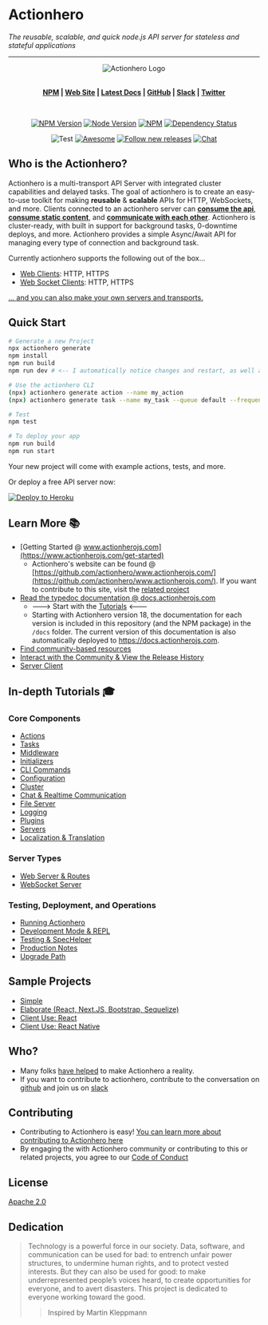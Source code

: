 # Actionhero

_The reusable, scalable, and quick node.js API server for stateless and stateful applications_

---

<div align="center">
  <img src="https://raw.github.com/actionhero/actionhero/master/public/logo/actionhero-small.png" alt="Actionhero Logo" />
</div>

<br />

<div align="center" class="topLinks">

**[NPM](https://npmjs.org/package/actionhero) |
[Web Site](https://www.actionherojs.com) |
[Latest Docs](https://docs.actionherojs.com) |
[GitHub](https://github.com/actionhero/actionhero) |
[Slack](https://slack.actionherojs.com) |
[Twitter](https://twitter.com/actionherojs)**

</div>

<br />

<div align="center" class="topBadges">

[![NPM Version](https://img.shields.io/npm/v/actionhero.svg?style=flat-square)](https://www.npmjs.com/package/actionhero)
[![Node Version](https://img.shields.io/node/v/actionhero.svg?style=flat-square)](https://npmjs.org/package/actionhero)
[![NPM](https://img.shields.io/npm/dm/actionhero.svg?style=flat-square)](https://npmjs.org/package/actionhero)
[![Dependency Status](https://david-dm.org/actionhero/actionhero.svg?style=flat-square)](https://david-dm.org/actionhero/actionhero)

![Test](https://github.com/actionhero/actionhero/workflows/Test/badge.svg)
[![Awesome](https://cdn.rawgit.com/sindresorhus/awesome/d7305f38d29fed78fa85652e3a63e154dd8e8829/media/badge.svg)](https://github.com/l0oky/awesome-actionhero)
[![Follow new releases](https://app.releasly.co/assets/badges/badge-green-classic.svg)](https://app.releasly.co/sites/actionhero/actionhero?utm_source=github_badge)
[![Chat](https://slack.actionherojs.com/badge.svg)](http://slack.actionherojs.com)

</div>

## Who is the Actionhero?

Actionhero is a multi-transport API Server with integrated cluster capabilities and delayed tasks. The goal of actionhero is to create an easy-to-use toolkit for making **reusable** & **scalable** APIs for HTTP, WebSockets, and more. Clients connected to an actionhero server can [**consume the api**](https://www.actionherojs.com/tutorials/actions), [**consume static content**](https://www.actionherojs.com/tutorials/file-server), and [**communicate with each other**](https://www.actionherojs.com/tutorials/chat). Actionhero is cluster-ready, with built in support for background tasks, 0-downtime deploys, and more. Actionhero provides a simple Async/Await API for managing every type of connection and background task.

Currently actionhero supports the following out of the box...

- [Web Clients](https://www.actionherojs.com/tutorials/web-server): HTTP, HTTPS
- [Web Socket Clients](https://www.actionherojs.com/tutorials/websocket-server): HTTP, HTTPS

[... and you can also make your own servers and transports.](https://www.actionherojs.com/tutorials/servers)

## Quick Start

```bash
# Generate a new Project
npx actionhero generate
npm install
npm run build
npm run dev # <-- I automatically notice changes and restart, as well as compiling .ts files

# Use the actionhero CLI
(npx) actionhero generate action --name my_action
(npx) actionhero generate task --name my_task --queue default --frequency 0

# Test
npm test

# To deploy your app
npm run build
npm run start
```

Your new project will come with example actions, tests, and more.

Or deploy a free API server now:

[![Deploy to Heroku](https://www.herokucdn.com/deploy/button.svg)](https://heroku.com/deploy?template=https://github.com/actionhero/actionhero)

## Learn More 📚

- [Getting Started @ www.actionherojs.com](https://www.actionherojs.com/get-started)
  - Actionhero's website can be found @ [https://github.com/actionhero/www.actionherojs.com/](https://github.com/actionhero/www.actionherojs.com/). If you want to contribute to this site, visit the [related project](https://github.com/actionhero/www.actionherojs.com)
- [Read the typedoc documentation @ docs.actionherojs.com](http://docs.actionherojs.com/)
  - ---> Start with the [Tutorials](https://www.actionherojs.com/tutorials) <---
  - Starting with Actionhero version 18, the documentation for each version is included in this repository (and the NPM package) in the `/docs` folder. The current version of this documentation is also automatically deployed to https://docs.actionherojs.com.
- [Find community-based resources](https://github.com/l0oky/awesome-actionhero)
- [Interact with the Community & View the Release History](https://www.actionherojs.com/community)
- [Server Client](https://github.com/actionhero/actionhero-client)

## In-depth Tutorials 🎓

### Core Components

- [Actions](https://www.actionherojs.com/tutorials/actions)
- [Tasks](https://www.actionherojs.com/tutorials/tasks)
- [Middleware](https://www.actionherojs.com/tutorials/middleware)
- [Initializers](https://www.actionherojs.com/tutorials/initializers)
- [CLI Commands](https://www.actionherojs.com/tutorials/cli)
- [Configuration](https://www.actionherojs.com/tutorials/config)
- [Cluster](https://www.actionherojs.com/tutorials/cluster)
- [Chat & Realtime Communication](https://www.actionherojs.com/tutorials/chat)
- [File Server](https://www.actionherojs.com/tutorials/file-server)
- [Logging](https://www.actionherojs.com/tutorials/logging)
- [Plugins](https://www.actionherojs.com/tutorials/plugins)
- [Servers](https://www.actionherojs.com/tutorials/servers)
- [Localization & Translation](https://www.actionherojs.com/tutorials/localization)

### Server Types

- [Web Server & Routes](https://www.actionherojs.com/tutorials/web-server)
- [WebSocket Server](https://www.actionherojs.com/tutorials/websocket-server)

### Testing, Deployment, and Operations

- [Running Actionhero](https://www.actionherojs.com/tutorials/running-actionhero)
- [Development Mode & REPL](https://www.actionherojs.com/tutorials#configuration)
- [Testing & SpecHelper](https://www.actionherojs.com/tutorials/testing)
- [Production Notes](https://www.actionherojs.com/tutorials/production-notes)
- [Upgrade Path](https://www.actionherojs.com/tutorials/upgrade-path)

## Sample Projects

- [Simple](https://github.com/actionhero/actionhero-tutorial)
- [Elaborate (React, Next.JS, Bootstrap, Sequelize)](https://github.com/actionhero/actionhero-chat)
- [Client Use: React](https://github.com/actionhero/actionhero-react-next-chat)
- [Client Use: React Native](https://github.com/actionhero/actionhero-react-native)

## Who?

- Many folks [have helped](https://github.com/actionhero/actionhero/graphs/contributors) to make Actionhero a reality.
- If you want to contribute to actionhero, contribute to the conversation on [github](https://github.com/actionhero/actionhero) and join us on [slack](https://slack.actionherojs.com)

## Contributing

- Contributing to Actionhero is easy! [You can learn more about contributing to Actionhero here](https://github.com/actionhero/actionhero/blob/master/.github/CONTRIBUTING.md)
- By engaging the with Actionhero community or contributing to this or related projects, you agree to our [Code of Conduct](https://github.com/actionhero/actionhero/blob/master/CODE_OF_CONDUCT.md)

## License

[Apache 2.0](https://github.com/actionhero/actionhero/blob/master/LICENSE.txt)

## Dedication

> Technology is a powerful force in our society. Data, software, and communication can be used for bad: to entrench unfair power structures, to undermine human rights, and to protect vested interests. But they can also be used for good: to make underrepresented people’s voices heard, to create opportunities for everyone, and to avert disasters. This project is dedicated to everyone working toward the good.
>
> > Inspired by Martin Kleppmann

